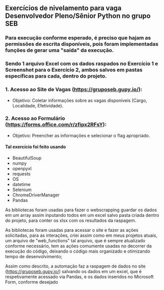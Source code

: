## Exercícios de nivelamento para vaga Desenvolvedor Pleno/Sênior Python no grupo SEB

### Para execução conforme esperado, é preciso que hajam as permissões de escrita disponíveis, pois foram implementadas funções de gerar uma "saída" da execução.
### Sendo 1 arquivo Excel com os dados raspados no Exercício 1 e Screenshot para o Exercício 2, ambos salvos em pastas específicas para cada, dentro do projeto.

### 1. Acesso ao Site de Vagas (https://gruposeb.gupy.io/):
  - Objetivo: Coletar informações sobre as vagas disponíveis (Cargo, Localidade, Efetividade).

### 2. Acesso ao Formulário (https://forms.office.com/r/zfipx2RFsY):
 - Objetivo: Preencher as informações e selecionar o flag apropriado.

#### Tal exercício foi feito usando 
+ BeautifulSoup 
+ numpy
+ openpyxl
+ requests
+ OS 
+ datetime
+ Selenium
+ ChromeDriverManager
+ Pandas

As bibliotecas foram usadas para fazer o webscrapping guardar os dados em um array assim inputando todos em um 
excel salvo pasta criada dentro do projeto, para conter os xlsx com os resultados da raspagem.

As bibliotecas foram usadas para acessar o site e fazer as ações solicitadas, para as interações, criei assim como em meus projetos atuais, um arquivo de "web_functions" tal arquivo, que é sempre atualizado conforme necessário, tem as ações comumente usadas no decorrer 
da execução do código, deixando o código mais organizado e otimizando tempo de desenvolvimento;

Assim como descrito, a automação faz a raspagem de dados no site (https://gruposeb.gupy.io/) salvando os dados em 
um excel, que é respetivamente acessado via Pandas, e os dados inseridos no Microsoft Form, conforme desejado
